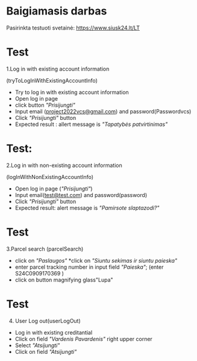 # Baigiamasis darbas
Pasirinkta testuoti svetainė: https://www.siusk24.lt/LT


# Test
1.Log in with existing account information

(tryToLogInWithExistingAccountInfo)

* Try to log in with existing account information
* Open log in page
* click button *"Prisijungti"*
* Input email (project2022vcs@gmail.com) and password(Passwordvcs)
* Click *"Prisijungti"* button
* Expected result : allert message is  *"Tapatybės patvirtinimas"*


# Test:

2.Log in with non-existing account information

(logInWithNonExistingAccountInfo)

* Open log in page (*"Prisijungti"*)
* Input email(test@test.com) and password(password)
* Click *"Prisijungti"* button
* Expected result: alert message is *"Pamirsote slaptazodi?"*


# Test
3.Parcel search
   (parcelSearch)

* click on *"Paslaugos"*
  *click on *"Siuntu sekimas ir siuntu paieska"*
* enter parcel tracking number in input field *"Paieska"*; (enter S24C0909170369 )
* click on button magnifying glass"Lupa"

  

# Test
4.  User Log out(userLogOut)
* Log in with existing creditantial 
* Click on field *"Vardenis Pavardenis"* right upper corner
* Select *"Atsijungti"*
* Click on field *"Atsijungti"*


